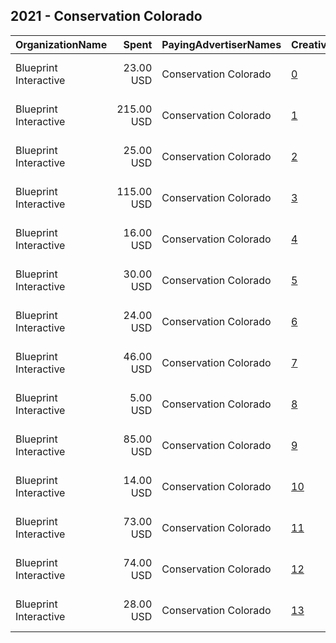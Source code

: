 ## 2021 - Conservation Colorado 
|OrganizationName|Spent|PayingAdvertiserNames|CreativeUrls|Impressions|Genders|AgeBrackets|CountryCodes|BillingAddresses|CandidateBallotInformation|
|:---|---:|:---|:---|---:|:---|:---|:---|:---|:---|
|Blueprint Interactive|23.00 USD|Conservation Colorado|[0](https://www.snap.com/political-ads/asset/3c60cc1ca28c3393cb89956bd650f97606017b43321bf3d98ea9f16b6f72bfd6?mediaType=mp4)|5,055||18+|united states|"1730 Rhode Island Ave NW Suite 1014,Washington,20036,US"||
|Blueprint Interactive|215.00 USD|Conservation Colorado|[1](https://www.snap.com/political-ads/asset/3589b7d7815ddf51f945ac44054b939ea2069e10f669341e8882deca1b75c265?mediaType=mp4)|41,867||18+|united states|"1730 Rhode Island Ave NW Suite 1014,Washington,20036,US"||
|Blueprint Interactive|25.00 USD|Conservation Colorado|[2](https://www.snap.com/political-ads/asset/e1f1ab75c730a16b89b2afd04523fbff32a798ad8e46fe656d3ba3a21dc7958b?mediaType=mp4)|5,608||18+|united states|"1730 Rhode Island Ave NW Suite 1014,Washington,20036,US"||
|Blueprint Interactive|115.00 USD|Conservation Colorado|[3](https://www.snap.com/political-ads/asset/3c60cc1ca28c3393cb89956bd650f97606017b43321bf3d98ea9f16b6f72bfd6?mediaType=mp4)|23,487||18+|united states|"1730 Rhode Island Ave NW Suite 1014,Washington,20036,US"||
|Blueprint Interactive|16.00 USD|Conservation Colorado|[4](https://www.snap.com/political-ads/asset/3589b7d7815ddf51f945ac44054b939ea2069e10f669341e8882deca1b75c265?mediaType=mp4)|3,433||18+|united states|"1730 Rhode Island Ave NW Suite 1014,Washington,20036,US"||
|Blueprint Interactive|30.00 USD|Conservation Colorado|[5](https://www.snap.com/political-ads/asset/1648c7aec871ac95aa7a55fab00d52de3dcf88e43f98bf7deeedb21361047509?mediaType=mp4)|5,765||18+|united states|"1730 Rhode Island Ave NW Suite 1014,Washington,20036,US"||
|Blueprint Interactive|24.00 USD|Conservation Colorado|[6](https://www.snap.com/political-ads/asset/1353df80c3d1a3163e685964b149f0ded5da2f3bc442bf112fcc01010699d9b7?mediaType=mp4)|5,494||18+|united states|"1730 Rhode Island Ave NW Suite 1014,Washington,20036,US"||
|Blueprint Interactive|46.00 USD|Conservation Colorado|[7](https://www.snap.com/political-ads/asset/0a57cf633775113bdf4dc75cbcc26c74ff846b934a05156c0862b3b12617d6ea?mediaType=mp4)|9,930||18+|united states|"1730 Rhode Island Ave NW Suite 1014,Washington,20036,US"||
|Blueprint Interactive|5.00 USD|Conservation Colorado|[8](https://www.snap.com/political-ads/asset/1648c7aec871ac95aa7a55fab00d52de3dcf88e43f98bf7deeedb21361047509?mediaType=mp4)|1,119||18+|united states|"1730 Rhode Island Ave NW Suite 1014,Washington,20036,US"||
|Blueprint Interactive|85.00 USD|Conservation Colorado|[9](https://www.snap.com/political-ads/asset/e1f1ab75c730a16b89b2afd04523fbff32a798ad8e46fe656d3ba3a21dc7958b?mediaType=mp4)|16,854||18+|united states|"1730 Rhode Island Ave NW Suite 1014,Washington,20036,US"||
|Blueprint Interactive|14.00 USD|Conservation Colorado|[10](https://www.snap.com/political-ads/asset/0a57cf633775113bdf4dc75cbcc26c74ff846b934a05156c0862b3b12617d6ea?mediaType=mp4)|3,133||18+|united states|"1730 Rhode Island Ave NW Suite 1014,Washington,20036,US"||
|Blueprint Interactive|73.00 USD|Conservation Colorado|[11](https://www.snap.com/political-ads/asset/1353df80c3d1a3163e685964b149f0ded5da2f3bc442bf112fcc01010699d9b7?mediaType=mp4)|13,906||18+|united states|"1730 Rhode Island Ave NW Suite 1014,Washington,20036,US"||
|Blueprint Interactive|74.00 USD|Conservation Colorado|[12](https://www.snap.com/political-ads/asset/3f9c0c98142372da7065e9eb20fc83904b2aaa2cb570095c7f5682dbf278cfcf?mediaType=mp4)|16,301||18+|united states|"1730 Rhode Island Ave NW Suite 1014,Washington,20036,US"||
|Blueprint Interactive|28.00 USD|Conservation Colorado|[13](https://www.snap.com/political-ads/asset/3f9c0c98142372da7065e9eb20fc83904b2aaa2cb570095c7f5682dbf278cfcf?mediaType=mp4)|6,421||18+|united states|"1730 Rhode Island Ave NW Suite 1014,Washington,20036,US"||
